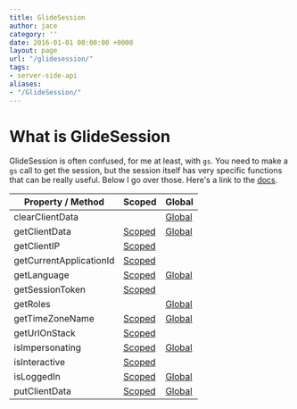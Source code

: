 ```yaml
---
title: GlideSession
author: jace
category: ''
date: 2016-01-01 00:00:00 +0000
layout: page
url: "/glidesession/"
tags:
- server-side-api
aliases:
- "/GlideSession/"
---
```

# What is GlideSession
GlideSession is often confused, for me at least, with `gs`.  You need to make a `gs` call to get the session, but the session itself has very specific functions that can be really useful.  Below I go over those.  Here's a link to the [docs](https://docs.servicenow.com/bundle/jakarta-application-development/page/app-store/dev_portal/API_reference/GlideSession/concept/c_GlideSessionAPI.html).
<!--more-->

| Property / Method        | Scoped                             | Global                     |
| -------------------------| ---------------------------------- | -------------------------- |
| clearClientData          |                                    | [Global](#clearclientdata) |
| getClientData            | [Scoped](#getclientdata)           | [Global](#getclientdata)   |
| getClientIP              | [Scoped](#getclientip)             |                            |
| getCurrentApplicationId  | [Scoped](#getcurrentapplicationid) |                            |
| getLanguage              | [Scoped](#getlanguage)             | [Global](#getlanguage)     |
| getSessionToken          | [Scoped](#getsessiontoken)         |                            |
| getRoles                 |                                    | [Global](#getroles)        |
| getTimeZoneName          | [Scoped](#gettimezonename)         | [Global](#gettimezonename) |
| getUrlOnStack            | [Scoped](#geturlonstack)           |                            |
| isImpersonating          | [Scoped](#isimpersonating)         | [Global](#isimpersonating) |
| isInteractive            | [Scoped](#isinteractive)           |                            |
| isLoggedIn               | [Scoped](#isloggedin)              | [Global](#isloggedin)      |
| putClientData            | [Scoped](#putclientdata)           | [Global](#putclientdata)   |

<!--

# GlideSession

| Property/Method | Description |
| --- | --- |
| getTimeZoneName | Get the Time Zone name associated with the user |
| putClientData | Store a value in an active session |
| getLanguage | Language used by the user |
| getUrlOnStack | Gets the current URI for the session |
| getClientData | Fetch the value in active session based on the name |
| isInteractive | Checks if the current session is interactive |
| getClientIP | Gets the client IP address |
| isLoggedIn | Determines if the current user is currently logged in |
| getCurrentApplicationId | Gets the ID of current application, defined as a user preference and set by the application picker |


--

## clearClientData

Clears a session client value previously set with putClientData().

This method is used in a client script to clear data values that were set by a server script using the putClientData() method.

```js
var session = gs.getSession();
session.putClientData('custName', 'Harry');
var clientData = session.getClientData('custName');
gs.info(clientData);

session.clearClientData('custName');
clientData = session.getClientData('custName');
gs.info(clientData);
/**
 * Harry
 *
 * null
 */
```

## getClientData

Gets a session client value previously set with putClientData().

This method is used in a client script to retrieve data values that were set by a server script that used the putClientData() method.

```js
var session = gs.getSession();
session.putClientData('test1', 'Harry');
var clientData = session.getClientData('test1');
gs.info(clientData);
/*
 * Harry
 */
```

## getClientIP

Returns the client IP address.

```js
var session = gs.getSession();
var addr = session.getClientIP();
gs.info(addr);
// 50.59.164.97
```

## getCurrentApplicationId

Returns the application currently selected in the application picker.

This method requires admin privileges.

```js
var session = gs.getSession();
var appID = session.getCurrentApplicationId();
gs.info(appID);
// ce05b9f32b840200c5244f74b4da1501
```

## getLanguage

Gets the session's language code.

```js
var session = gs.getSession();
var language = session.getLanguage();
gs.info(language);
/**
 * en
 */
```

## getSessionToken

Returns the session token.

```js
var session = gs.getSession();
var token = session.getSessionToken();
gs.info(token);
// 4284b5372b840200c5244f74b4da15f2c3476cf7fcb6572afa4ef9d5e6d307a5fd9e1da7
```

## getRoles

Gets a list of roles for the current user.

The list of roles does not reflect any changes made during the current user session. To get the updated list of roles, the user must log out and log back in.

```js
gs.info(gs.getSession().getRoles());
// admin,hr_fulfiller,itsa_fulfiller,security_admin
```

## getTimeZoneName

Gets the name of the session's time zone.

```js
var session = gs.getSession();
var zoneName = session.getTimeZoneName();
gs.info(zoneName);
// US/Pacific
```

## getUrlOnStack

Returns the URL on the stack. Returns null if the stack is empty.

```js
var session = gs.getSession();
var URL = session.getUrlOnStack();
gs.info(URL);
// sys_app.do?sys_id=ce05b9f32b840200c5244f74b4da1501&sysparm_goto_url=sys_app.do%3Fsys_id%3Dce05b9f32b840200c5244f74b4da1501
```

## isImpersonating

Returns true if the user is impersonating another user.

```js
var isImpersonator = gs.getSession().isImpersonating();
gs.info(isImpersonator);
// true
```

## isInteractive

Determines if the current session is interactive.

An interactive session is one that involves an end-user interacting with a user interface that then retrieves information from a server. An example of this type of session is when a user logs in using the log-in screen or uses a form to query a data store. A non-interactive session is one that only involves programmatic interaction with a server such as a SOAP request to retrieve data.

```js
var interActive = gs.getSession().isInteractive();
gs.info(interActive);
// false
```

## isLoggedIn

Determines if the current user is currently logged in.

```js
var session = gs.getSession();
var loggedIn = session.isLoggedIn();
gs.info(loggedIn);
// true
```

## putClientData

Sets a session client value that can be retrieved with getClientData(). This method is used in a server side script that runs when a form is created.

```js
var session = gs.getSession();
session.putClientData('test1', 'Harry');
var clientData = session.getClientData('test1');
gs.info(clientData);
// Harry
```